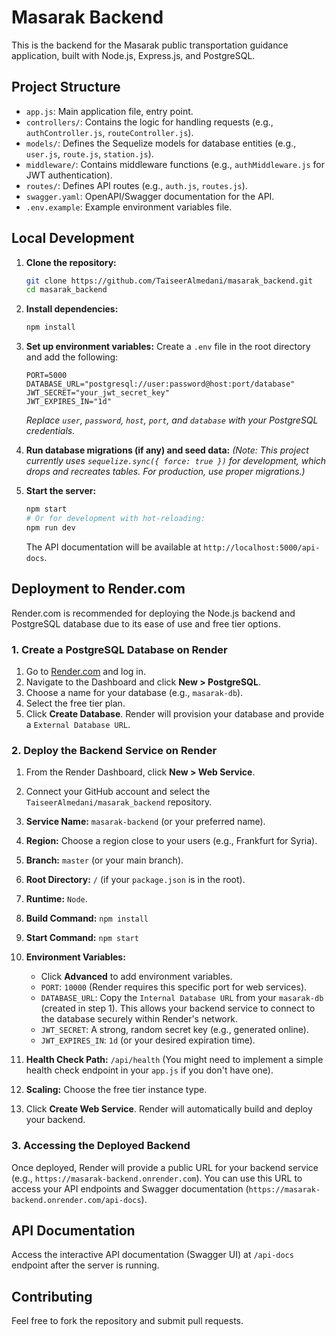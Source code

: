 # Masarak Backend

This is the backend for the Masarak public transportation guidance application, built with Node.js, Express.js, and PostgreSQL.

## Project Structure

- `app.js`: Main application file, entry point.
- `controllers/`: Contains the logic for handling requests (e.g., `authController.js`, `routeController.js`).
- `models/`: Defines the Sequelize models for database entities (e.g., `user.js`, `route.js`, `station.js`).
- `middleware/`: Contains middleware functions (e.g., `authMiddleware.js` for JWT authentication).
- `routes/`: Defines API routes (e.g., `auth.js`, `routes.js`).
- `swagger.yaml`: OpenAPI/Swagger documentation for the API.
- `.env.example`: Example environment variables file.

## Local Development

1.  **Clone the repository:**
    ```bash
    git clone https://github.com/TaiseerAlmedani/masarak_backend.git
    cd masarak_backend
    ```

2.  **Install dependencies:**
    ```bash
    npm install
    ```

3.  **Set up environment variables:**
    Create a `.env` file in the root directory and add the following:
    ```env
    PORT=5000
    DATABASE_URL="postgresql://user:password@host:port/database"
    JWT_SECRET="your_jwt_secret_key"
    JWT_EXPIRES_IN="1d"
    ```
    *Replace `user`, `password`, `host`, `port`, and `database` with your PostgreSQL credentials.*

4.  **Run database migrations (if any) and seed data:**
    *(Note: This project currently uses `sequelize.sync({ force: true })` for development, which drops and recreates tables. For production, use proper migrations.)*

5.  **Start the server:**
    ```bash
    npm start
    # Or for development with hot-reloading:
    npm run dev
    ```

    The API documentation will be available at `http://localhost:5000/api-docs`.

## Deployment to Render.com

Render.com is recommended for deploying the Node.js backend and PostgreSQL database due to its ease of use and free tier options.

### 1. Create a PostgreSQL Database on Render

1.  Go to [Render.com](https://render.com/) and log in.
2.  Navigate to the Dashboard and click **New > PostgreSQL**.
3.  Choose a name for your database (e.g., `masarak-db`).
4.  Select the free tier plan.
5.  Click **Create Database**. Render will provision your database and provide a `External Database URL`.

### 2. Deploy the Backend Service on Render

1.  From the Render Dashboard, click **New > Web Service**.
2.  Connect your GitHub account and select the `TaiseerAlmedani/masarak_backend` repository.
3.  **Service Name:** `masarak-backend` (or your preferred name).
4.  **Region:** Choose a region close to your users (e.g., Frankfurt for Syria).
5.  **Branch:** `master` (or your main branch).
6.  **Root Directory:** `/` (if your `package.json` is in the root).
7.  **Runtime:** `Node`.
8.  **Build Command:** `npm install`
9.  **Start Command:** `npm start`
10. **Environment Variables:**
    *   Click **Advanced** to add environment variables.
    *   `PORT`: `10000` (Render requires this specific port for web services).
    *   `DATABASE_URL`: Copy the `Internal Database URL` from your `masarak-db` (created in step 1). This allows your backend service to connect to the database securely within Render's network.
    *   `JWT_SECRET`: A strong, random secret key (e.g., generated online).
    *   `JWT_EXPIRES_IN`: `1d` (or your desired expiration time).

11. **Health Check Path:** `/api/health` (You might need to implement a simple health check endpoint in your `app.js` if you don't have one).
12. **Scaling:** Choose the free tier instance type.
13. Click **Create Web Service**. Render will automatically build and deploy your backend.

### 3. Accessing the Deployed Backend

Once deployed, Render will provide a public URL for your backend service (e.g., `https://masarak-backend.onrender.com`). You can use this URL to access your API endpoints and Swagger documentation (`https://masarak-backend.onrender.com/api-docs`).

## API Documentation

Access the interactive API documentation (Swagger UI) at `/api-docs` endpoint after the server is running.

## Contributing

Feel free to fork the repository and submit pull requests.
